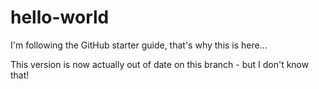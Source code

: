hello-world
===========

I'm following the GitHub starter guide, that's why this is here...

This version is now actually out of date on this branch - but I don't know that!
